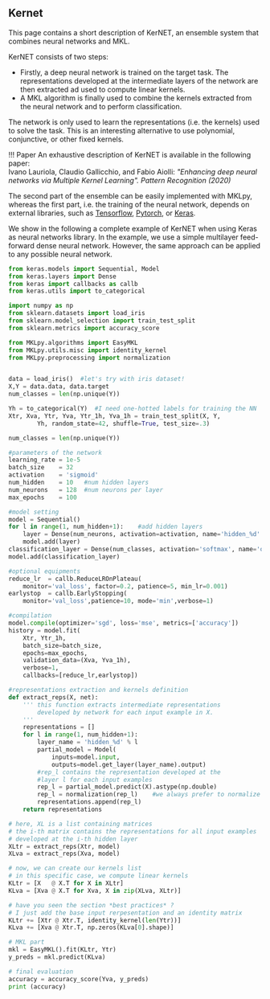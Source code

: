 ## Kernet


This page contains a short description of KerNET, an ensemble system that combines neural networks and MKL. 

KerNET consists of two steps:

* Firstly, a deep neural network is trained on the target task. The representations developed at the intermediate layers of the network are then extracted ad used to compute linear kernels.
* A MKL algorithm is finally used to combine the kernels extracted from the neural network and to perform classification.

The network is only used to learn the representations (i.e. the kernels) used to solve the task. This is an interesting alternative to use polynomial, conjunctive, or other fixed kernels.

!!! Paper
	An exhaustive description of KerNET is available in the following paper:<br>
	Ivano Lauriola, Claudio Gallicchio, and Fabio Aiolli: *"Enhancing deep neural networks via Multiple Kernel Learning". Pattern Recognition (2020)*

The second part of the ensemble can be easily implemented with MKLpy, whereas the first part, i.e. the training of the neural network, depends on external libraries, such as [Tensorflow](https://www.tensorflow.org/), [Pytorch](https://pytorch.org/), or [Keras](https://keras.io/).

We show in the following a complete example of KerNET when using Keras as neural networks library. 
In the example, we use a simple multilayer feed-forward dense neural network. However, the same approach can be applied to any possible neural network.

```python
from keras.models import Sequential, Model
from keras.layers import Dense
from keras import callbacks as callb
from keras.utils import to_categorical

import numpy as np
from sklearn.datasets import load_iris
from sklearn.model_selection import train_test_split
from sklearn.metrics import accuracy_score

from MKLpy.algorithms import EasyMKL
from MKLpy.utils.misc import identity_kernel
from MKLpy.preprocessing import normalization


data = load_iris()	#let's try with iris dataset!
X,Y = data.data, data.target
num_classes = len(np.unique(Y))

Yh = to_categorical(Y)	#I need one-hotted labels for training the NN
Xtr, Xva, Ytr, Yva, Ytr_1h, Yva_1h = train_test_split(X, Y,
        Yh, random_state=42, shuffle=True, test_size=.3)

num_classes = len(np.unique(Y))

#parameters of the network
learning_rate = 1e-5
batch_size    = 32
activation    = 'sigmoid'
num_hidden    = 10	 #num hidden layers
num_neurons   = 128  #num neurons per layer
max_epochs    = 100

#model setting
model = Sequential()
for l in range(1, num_hidden+1):	#add hidden layers
	layer = Dense(num_neurons, activation=activation, name='hidden_%d' % l)
	model.add(layer)
classification_layer = Dense(num_classes, activation='softmax', name='output')
model.add(classification_layer)

#optional equipments
reduce_lr  = callb.ReduceLROnPlateau(
	monitor='val_loss', factor=0.2, patience=5, min_lr=0.001)
earlystop  = callb.EarlyStopping(
	monitor='val_loss',patience=10, mode='min',verbose=1)

#compilation
model.compile(optimizer='sgd', loss='mse', metrics=['accuracy'])
history = model.fit(
	Xtr, Ytr_1h, 
	batch_size=batch_size, 
	epochs=max_epochs, 
	validation_data=(Xva, Yva_1h), 
	verbose=1,
	callbacks=[reduce_lr,earlystop])

#representations extraction and kernels definition
def extract_reps(X, net):	
	''' this function extracts intermediate representations
		developed by network for each input example in X.
	'''
	representations = []
	for l in range(1, num_hidden+1):
		layer_name = 'hidden_%d' % l
		partial_model = Model(
			inputs=model.input, 
			outputs=model.get_layer(layer_name).output)
		#rep_l contains the representation developed at the 
		#layer l for each input examples
		rep_l = partial_model.predict(X).astype(np.double)
		rep_l = normalization(rep_l)	#we always prefer to normalize data
		representations.append(rep_l)
	return representations

# here, XL is a list containing matrices
# the i-th matrix contains the representations for all input examples
# developed at the i-th hidden layer
XLtr = extract_reps(Xtr, model)
XLva = extract_reps(Xva, model)

# now, we can create our kernels list
# in this specific case, we compute linear kernels
KLtr = [X   @ X.T for X in XLtr]
KLva = [Xva @ X.T for Xva, X in zip(XLva, XLtr)]

# have you seen the section *best practices* ?
# I just add the base input rerpesentation and an identity matrix
KLtr += [Xtr @ Xtr.T, identity_kernel(len(Ytr))]
KLva += [Xva @ Xtr.T, np.zeros(KLva[0].shape)]

# MKL part
mkl = EasyMKL().fit(KLtr, Ytr)
y_preds = mkl.predict(KLva)

# final evaluation
accuracy = accuracy_score(Yva, y_preds)
print (accuracy)
```


